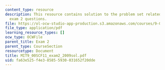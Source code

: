 ```yaml
---
content_type: resource
description: This resource contains solution to the problem set related to 2009 practice
  exam 2 questions.
file: https://ol-ocw-studio-app-production.s3.amazonaws.com/courses/9-00sc-introduction-to-psychology-fall-2011/fa63e525f4e385855930031652f20dde_MIT9_00SCF11_exam2_2009sol.pdf
file_type: application/pdf
learning_resource_types: []
ocw_type: OCWFile
parent_title: Exam 2
parent_type: CourseSection
resourcetype: Document
title: MIT9_00SCF11_exam2_2009sol.pdf
uid: fa63e525-f4e3-8585-5930-031652f20dde
---
```


